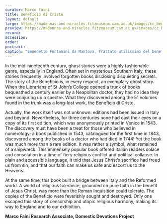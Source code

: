 ```yaml
---
curator: Marco Faini
title: Beneficio di Cristo
layout: default
large: https://madonnas-and-miracles.fitzmuseum.cam.ac.uk/images/cc_beneficio.jpeg
preview: https://madonnas-and-miracles.fitzmuseum.cam.ac.uk/images/cc_beneficio.jpeg
record:
accession:
order:
portrait:
caption: "Benedetto Fontanini da Mantova, Trattato utilissimo del beneficio di Giesu Christo crocifisso, verso i christiani. Italy, Venice: apud Bernardinum de Bindonis, 1543, 70 + 2 leaves, in 16o. Cambridge, St John’s College Library, o.51."
---
```


In the mid-nineteenth century, ghost stories were a highly fashionable genre, especially in England. Often set in mysterious Southern Italy, these stories frequently involved forgotten books disclosing disquieting secrets. The story of the Beneficio is, in every respect, an exemplary ghost story. When the Librarians of St John’s College opened a trunk of books bequeathed a century earlier by a Neapolitan doctor, they had no idea they were conjuring up a spectre. What they discovered among the 51 volumes found in the trunk was a long-lost work, the Beneficio di Cristo.

Actually, the work itself was not unknown: editions had been issued in Italy and beyond. Nevertheless, for three centuries none had cast their eyes on a copy of its first edition, which was anonymously printed in Venice in 1543. The discovery must have been a treat for those who believed in numerology: a book published in 1543, catalogued for the first time in 1843, discovered among the books of a doctor who had died in 1744! Yet the book was much more than a rare edition. It was rather a symbol, what remained of a shipwreck. This immensely popular book offered Italian readers solace and consolation in a time of fiery religious conflict and political collapse. In plain and accessible language, it told that Jesus Christ’s sacrifice had freed us from sin, and that our faith can make us safe and escort us to the Heavens.

At the same time, this book built a bridge between Italy and the Reformed world. A world of religious tolerance, grounded on pure faith in the benefit of Jesus Christ, was more than the Roman Inquisition could tolerate. The copies of the Beneficio were feverishly sought and destroyed. Only one escaped this story of censorship and utopic religious harmony, making its way to England and to our exhibition.

**Marco Faini Research Associate, Domestic Devotions Project**
